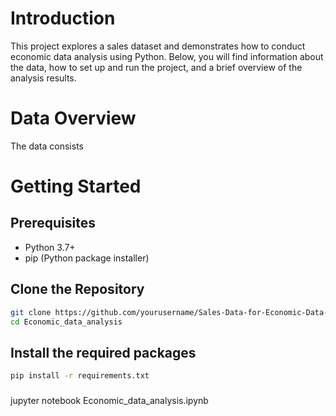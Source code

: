 #  Introduction
This project explores a sales dataset and demonstrates how to conduct economic data analysis using Python. Below, you will find information about the data, how to set up and run the project, and a brief overview of the analysis results.

#  Data Overview
The data consists 


# Getting Started
## Prerequisites

- Python 3.7+
- pip (Python package installer)

## Clone the Repository
```bash
git clone https://github.com/yourusername/Sales-Data-for-Economic-Data-Analysis.git
cd Economic_data_analysis
```

## Install the required packages

   ```bash
   pip install -r requirements.txt
   ```

### 
jupyter notebook Economic_data_analysis.ipynb
